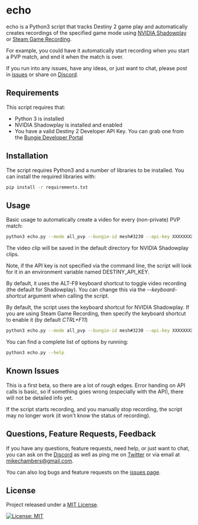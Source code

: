 # echo

echo is a Python3 script that tracks Destiny 2 game play and automatically creates recordings of the specified game mode using [NVIDIA Shadowplay](https://www.nvidia.com/en-ph/geforce/geforce-experience/shadowplay/) or [Steam Game Recording](https://store.steampowered.com/gamerecording).

For example, you could have it automatically start recording when you start a PVP match, and end it when the match is over.

If you run into any issues, have any ideas, or just want to chat, please post in [issues](https://github.com/mikechambers/echo/issues) or share on [Discord](https://discord.gg/2Y8bV2Mq3p).

## Requirements

This script requires that:

-   Python 3 is installed
-   NVIDIA Shadowplay is installed and enabled
-   You have a valid Destiny 2 Developer API Key. You can grab one from the [Bungie Developer Portal](https://www.bungie.net/en/User/API)

## Installation

The script requires Python3 and a number of libraries to be installed. You can install the required libraries with:

```bash
pip install -r requirements.txt
```

## Usage

Basic usage to automatically create a video for every (non-private) PVP match:

```bash
python3 echo.py --mode all_pvp --bungie-id mesh#3230 --api-key XXXXXXXXXXXXXXXXXXXXX
```

The video clip will be saved in the default directory for NVIDIA Shadowplay clips.

Note, if the API key is not specified via the command line, the script will look for it in an environment variable named DESTINY_API_KEY.

By default, it uses the ALT-F9 keyboard shortcut to toggle video recording (the default for Shadowplay). You can change this via the _--keyboard-shortcut_ argument when calling the script.

By default, the script uses the keyboard shortcut for NVIDIA Shadowplay. If you are using Steam Game Recording, then specify the keyboard shortcut to enable it (by default _CTRL+F11_)

```bash
python3 echo.py --mode all_pvp --bungie-id mesh#3230 --api-key XXXXXXXXXXXXXXXXXXXXX --keyboard-shortcut "CTRL+F11"
```

You can find a complete list of options by running:

```bash
python3 echo.py --help
```

## Known Issues

This is a first beta, so there are a lot of rough edges. Error handing on API calls is basic, so if something goes wrong (especially with the API), there will not be detailed info yet.

If the script starts recording, and you manually stop recording, the script may no longer work (it won't know the status of recording).

## Questions, Feature Requests, Feedback

If you have any questions, feature requests, need help, or just want to chat, you can ask on the [Discord](https://discord.gg/2Y8bV2Mq3p) as well as ping me on [Twitter](https://twitter.com/mesh) or via email at [mikechambers@gmail.com](mailto:mikechambers@gmail.com).

You can also log bugs and feature requests on the [issues page](https://github.com/mikechambers/echo/issues).

## License

Project released under a [MIT License](LICENSE.md).

[![License: MIT](https://img.shields.io/badge/License-MIT-orange.svg)](LICENSE.md)
